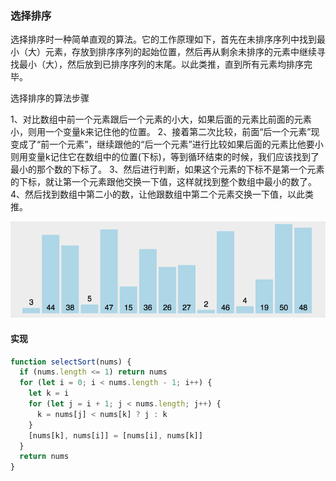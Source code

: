 ### 选择排序

选择排序时一种简单直观的算法。它的工作原理如下，首先在未排序序列中找到最小（大）元素，存放到排序序列的起始位置，然后再从剩余未排序的元素中继续寻找最小（大），然后放到已排序序列的末尾。以此类推，直到所有元素均排序完毕。


选择排序的算法步骤

1、对比数组中前一个元素跟后一个元素的小大，如果后面的元素比前面的元素小，则用一个变量k来记住他的位置。
2、接着第二次比较，前面“后一个元素”现变成了“前一个元素”，继续跟他的“后一个元素”进行比较如果后面的元素比他要小则用变量k记住它在数组中的位置(下标)，等到循环结束的时候，我们应该找到了最小的那个数的下标了。
3、然后进行判断，如果这个元素的下标不是第一个元素的下标，就让第一个元素跟他交换一下值，这样就找到整个数组中最小的数了。
4、然后找到数组中第二小的数，让他跟数组中第二个元素交换一下值，以此类推。

![](https://github.com/DBAAZzz/data-structure/blob/main/static/selectSort.gif?raw=true)

#### 实现

```js
function selectSort(nums) {
  if (nums.length <= 1) return nums
  for (let i = 0; i < nums.length - 1; i++) {
    let k = i
    for (let j = i + 1; j < nums.length; j++) {
      k = nums[j] < nums[k] ? j : k
    }
    [nums[k], nums[i]] = [nums[i], nums[k]]
  }
  return nums
}
```